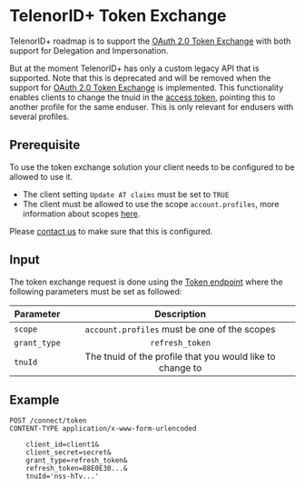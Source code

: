 # TelenorID\+ Token Exchange

TelenorID\+ roadmap is to support the [OAuth 2.0 Token Exchange](https://datatracker.ietf.org/doc/html/rfc8693) with both support for Delegation and Impersonation.

But at the moment TelenorID\+ has only a custom legacy API that is supported. Note that this is deprecated and will be removed when the support for [OAuth 2.0 Token Exchange](https://datatracker.ietf.org/doc/html/rfc8693) is implemented.
This functionality enables clients to change the tnuid in the [access token](TelenorID_Plus_-_accesstokens.md), pointing this to another profile for the same enduser.
This is only relevant for endusers with several profiles.


## Prerequisite

To use the token exchange solution your client needs to be configured to be allowed to use it.
 - The client setting ```Update AT claims``` must be set to ```TRUE``` 
 - The client must be allowed to use the scope ```account.profiles```, more information about scopes [here](TelenorID_Plus_-_scopes.md).

Please [contact us](TelenorID_Plus_-_help.md) to make sure that this is configured.

## Input

The token exchange request is done using the [Token endpoint](TelenorID_Plus_-_token.md) where the following parameters must be set as followed:

| Parameter | Description | 
| ------------- |:-------------:|
| ```scope```	| ```account.profiles``` must be one of the scopes | 
| ```grant_type``` | ```refresh_token```| 
| ```tnuId``` | The tnuid of the profile that you would like to change to |

## Example

```
POST /connect/token
CONTENT-TYPE application/x-www-form-urlencoded

    client_id=client1&
    client_secret=secret&
    grant_type=refresh_token&
    refresh_token=88E0E30...&
    tnuId='nss-hTv...'

```